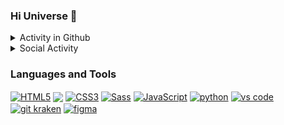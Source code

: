 ### Hi Universe 👋

<details>
<summary> Activity in Github </summary>
<a href="#">
    <img align="center" alt="Mukhammad Khojiakbar's Overall GitHub Stats" src="https://github-readme-stats.vercel.app/api?username=khusanov-m&count_private=true&hide_border=true&show_icons=true&title_color=333&icon_color=111&text_color=444&bg_color=135,bdc3c7,2c3e50" />
  </a>
    
<a href="#">
    <img align="center" alt="Mukhammad Khojiakbar's Most Used Languages" src="https://github-readme-stats.vercel.app/api/top-langs/?username=khusanov-m&layout=compact&langs_count=10&hide_border=true&show_icons=true&title_color=333&icon_color=111&text_color=444&bg_color=135,bdc3c7,2c3e50" />
  </a>
</details>


<details>
<summary> Social Activity </summary>

    
<a href="https://t.me/khusanov_m_r"><img align="center" src="https://github.com/khusanov-m/Khusanov-M/blob/main/content/telegram-app.gif" alt="Telegram" width="40" height="40" /></a>
<a href="https://www.instagram.com/khusanov.m.r/"><img align="center" src="https://github.com/khusanov-m/Khusanov-M/blob/main/content/instagram.gif" alt="Instagram" width="45" height="45" /></a>

</details>


### Languages and Tools

<a href="https://icons8.com/icon/20909/html-5"><img align="center" alt="HTML5" src="https://img.icons8.com/color/40/000000/html-5--v1.png" /></a>
<a href="https://icons8.com/icon/GX4iT6biRXL-/gulp"><img align="center" src="https://img.icons8.com/windows/40/db4446/gulp.png"/></a>
<a href="https://icons8.com/icon/21278/css3"><img align="center" alt="CSS3" src="https://img.icons8.com/color/40/000000/css3.png"/></a>
<a href="https://icons8.com/icon/QBqFNfPPB2Kx/sass"><img align="center" alt="Sass" src="https://img.icons8.com/color/40/000000/sass.png"/></a>
<a href="https://icons8.com/icon/108784/javascript"><img align="center" alt="JavaScript" src="https://img.icons8.com/color/40/000000/javascript.png"/></a>
<a href="https://icons8.com/icon/13441/python"><img align="center" alt="python" src="https://img.icons8.com/color/40/000000/python.png"/></a>
<a href="https://icons8.com/icon/0OQR1FYCuA9f/visual-studio-code-2019"><img align="center" alt="vs code" src="https://img.icons8.com/fluent/40/000000/visual-studio-code-2019.png"/></a>
<a href="https://icons8.com/icon/_kEYrgSh426O/gitkraken"><img align="center" alt="git kraken" src="https://img.icons8.com/windows/40/179085/gitkraken.png"/></a>
<a href="https://icons8.com/icon/zfHRZ6i1Wg0U/figma"><img align="center" alt="figma" src="https://img.icons8.com/color/35/000000/figma.png"/></a>









